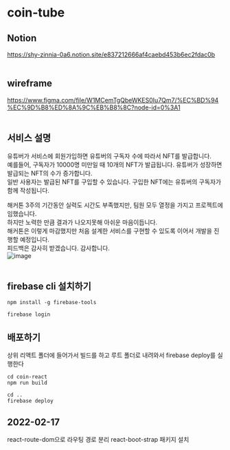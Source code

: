 # coin-tube
## Notion
https://shy-zinnia-0a6.notion.site/e837212666af4caebd453b6ec2fdac0b
<br/><br/>
## wireframe
https://www.figma.com/file/W1MCemTgQbeWKES0Iu7Qm7/%EC%BD%94%EC%9D%B8%ED%8A%9C%EB%B8%8C?node-id=0%3A1
<br/><br/>


## 서비스 설명
유튜버가 서비스에 회원가입하면 유튜버의 구독자 수에 따라서 NFT를 발급합니다.  
예를들어, 구독자가 10000명 미만일 때 10개의 NFT가 발급됩니다. 유튜버가 성장하면 발급되는 NFT의 수가 증가합니다.  
일반 사용자는 발급된 NFT를 구입할 수 있습니다. 구입한 NFT에는 유튜버의 구독자가 함께 작성됩니다.



해커톤 3주의 기간동안 실력도 시간도 부족했지만, 팀원 모두 열정을 가지고 프로젝트에 임했습니다.  
하지만 노력한 만큼 결과가 나오지못해 아쉬운 마음이듭니다.  
해커톤은 이렇게 마감했지만 처음 설계한 서비스를 구현할 수 있도록 이어서 개발을 진행할 예정입니다.  
피드백은 감사히 받겠습니다. 감사합니다.  
![image](https://user-images.githubusercontent.com/67031388/152645744-00a3925c-6e84-4a6f-9c41-a317c0ceeae3.png)
<br/><br/>
## firebase cli 설치하기

```
npm install -g firebase-tools

firebase login
```

## 배포하기

상위 리액트 폴더에 들어가서 빌드를 하고
루트 폴더로 내려와서 firebase deploy를 실행한다

```
cd coin-react
npm run build

cd ..
firebase deploy
```



## 2022-02-17
react-route-dom으로 라우팅 경로 분리
react-boot-strap 패키지 설치
```

```

